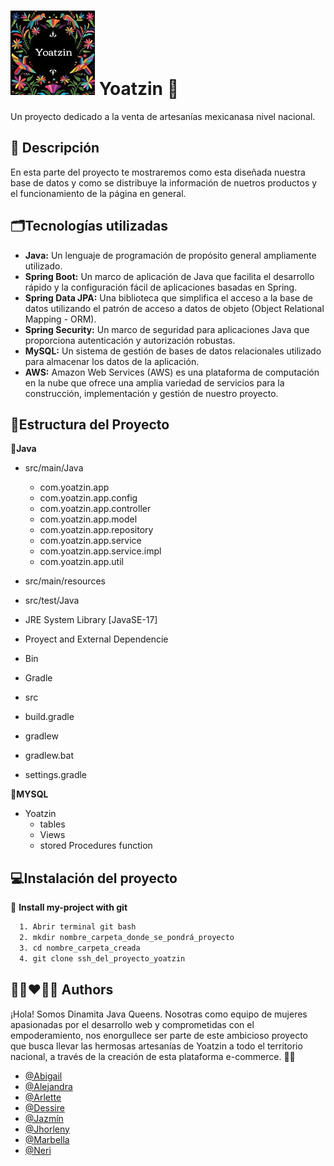
# ![logo](/img/logo.jpg) Yoatzin 🪷

Un proyecto dedicado a la venta de artesanías mexicanasa nivel nacional.


## 📝 Descripción 
En esta parte del proyecto te mostraremos como esta diseñada nuestra base de datos y como se distribuye la información de nuetros productos y el funcionamiento de la página en general.

## 🗂️Tecnologías utilizadas

- **Java:** Un lenguaje de programación de propósito general ampliamente utilizado.
- **Spring Boot:** Un marco de aplicación de Java que facilita el desarrollo rápido y la configuración fácil de aplicaciones basadas en Spring.
- **Spring Data JPA:** Una biblioteca que simplifica el acceso a la base de datos utilizando el patrón de acceso a datos de objeto (Object Relational Mapping - ORM).
- **Spring Security:** Un marco de seguridad para aplicaciones Java que proporciona autenticación y autorización robustas.
- **MySQL:** Un sistema de gestión de bases de datos relacionales utilizado para almacenar los datos de la aplicación.
- **AWS:** Amazon Web Services (AWS) es una plataforma de computación en la nube que ofrece una amplia variedad de servicios para la construcción, implementación y gestión de nuestro proyecto.





## 📑Estructura del Proyecto

🪷**Java**

- src/main/Java

    - com.yoatzin.app
    - com.yoatzin.app.config
    - com.yoatzin.app.controller
    - com.yoatzin.app.model
    - com.yoatzin.app.repository
    - com.yoatzin.app.service
    - com.yoatzin.app.service.impl
    - com.yoatzin.app.util
- src/main/resources

- src/test/Java

- JRE System Library [JavaSE-17]

- Proyect and External Dependencie

- Bin

- Gradle

- src
- build.gradle
- gradlew
- gradlew.bat
- settings.gradle


🪷**MYSQL**
- Yoatzin
    - tables
    -   Views
    -   stored Procedures
        function


## 💻Instalación del proyecto

🌟 **Install my-project with  git**

```bash
  1. Abrir terminal git bash
  2. mkdir nombre_carpeta_donde_se_pondrá_proyecto
  3. cd nombre_carpeta_creada
  4. git clone ssh_del_proyecto_yoatzin
```
    
## 👩🏻‍❤️‍👩🏻 Authors
¡Hola! Somos Dinamita Java Queens. Nosotras como equipo de mujeres apasionadas por el desarrollo web y comprometidas con el empoderamiento, nos enorgullece ser parte de este ambicioso proyecto que busca llevar las hermosas artesanías de Yoatzin a todo el territorio nacional, a través de la creación de esta plataforma e-commerce. 🧨✨

- [@Abigail](https://github.com/EusbekMendoza)
- [@Alejandra](https://github.com/AlejandraAC)
- [@Arlette](https://github.com/Arlette-Miranda)
- [@Dessire](https://github.com/dessgrc1609)
- [@Jazmín](https://github.com/JazzCI)
- [@Jhorleny](https://github.com/Jhorchss)
- [@Marbella](https://github.com/marbellacabrera)
- [@Neri](https://github.com/NeriArmijoMiranda)

